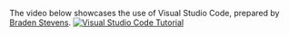 The video below showcases the use of Visual Studio Code, prepared by [Braden Stevens](https://www.linkedin.com/in/braden-stevens-pe/).
[![Visual Studio Code Tutorial](VS_Code.png)](https://www.youtube.com/watch?v=AZZWRJbSdbY)
